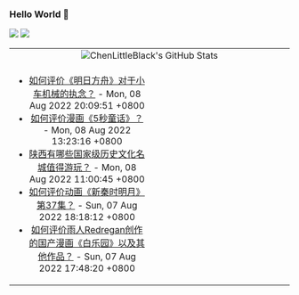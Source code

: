 ### Hello World 👋

[![](https://img.shields.io/badge/@ChenLittleBlack-1a6c81?style=flat&logo=java&logoColor=1a6c81&label=Java&colorA=ffffff)](https://www.java.com/)
[![](https://img.shields.io/badge/@ChenLittleBlack-41b883?style=flat&logo=vuedotjs&logoColor=41b883&label=Vue&colorA=ffffff)](https://cn.vuejs.org/)

<table>
<tr>
<td colspan="2" style="text-align: center;">
<img alt="ChenLittleBlack's GitHub Stats" src="https://github-readme-stats.vercel.app/api?username=ChenLittleBlack&show_icons=true&icon_color=CE1D2D&text_color=718096&bg_color=ffffff&hide_title=true" />
</td>
</tr>
<tr>
<td align="center" valign="middle">

<!-- START_SECTION:blog -->
* <a href='http://www.zhihu.com/question/547315961/answer/2616430213?utm_campaign=rss&utm_medium=rss&utm_source=rss&utm_content=title' target='_blank'>如何评价《明日方舟》对于小车机械的执念？</a> - Mon, 08 Aug 2022 20:09:51 +0800
* <a href='http://www.zhihu.com/question/27155359/answer/2615381800?utm_campaign=rss&utm_medium=rss&utm_source=rss&utm_content=title' target='_blank'>如何评价漫画《5秒童话》？</a> - Mon, 08 Aug 2022 13:23:16 +0800
* <a href='http://www.zhihu.com/question/534757699/answer/2603624766?utm_campaign=rss&utm_medium=rss&utm_source=rss&utm_content=title' target='_blank'>陕西有哪些国家级历史文化名城值得游玩？</a> - Mon, 08 Aug 2022 11:00:45 +0800
* <a href='http://www.zhihu.com/question/547146071/answer/2611887801?utm_campaign=rss&utm_medium=rss&utm_source=rss&utm_content=title' target='_blank'>如何评价动画《新秦时明月》第37集？</a> - Sun, 07 Aug 2022 18:18:12 +0800
* <a href='http://www.zhihu.com/question/515277181/answer/2609837734?utm_campaign=rss&utm_medium=rss&utm_source=rss&utm_content=title' target='_blank'>如何评价雨人Redregan创作的国产漫画《白乐园》以及其他作品？</a> - Sun, 07 Aug 2022 17:48:20 +0800
<!-- END_SECTION:blog -->

</td>
<td valign="middle" width="50%">

<!-- START_SECTION:douban -->

<!-- END_SECTION:douban -->

</td>
</tr>
</table>
